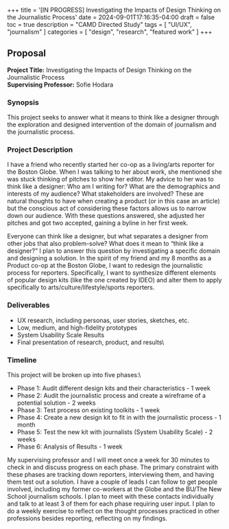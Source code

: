 +++
title = '[IN PROGRESS] Investigating the Impacts of Design Thinking on the Journalistic Process'
date = 2024-09-01T17:16:35-04:00
draft = false
toc = true
description = "CAMD Directed Study"
tags = [
    "UI/UX",
    "journalism"
]
categories = [
    "design",
    "research",
    "featured work"
]
+++

## Proposal

**Project Title:** Investigating the Impacts of Design Thinking on the Journalistic Process\
**Supervising Professor:** Sofie Hodara

### Synopsis
This project seeks to answer what it means to think like a designer through the exploration and designed intervention of the domain of journalism and the journalistic process. 

### Project Description
I have a friend who recently started her co-op as a living/arts reporter for the Boston Globe. When I was talking to her about work, she mentioned she was stuck thinking of pitches to show her editor. My advice to her was to think like a designer: Who am I writing for? What are the demographics and interests of my audience? What stakeholders are involved? These are natural thoughts to have when creating a product (or in this case an article) but the conscious act of considering these factors allows us to narrow down our audience. With these questions answered, she adjusted her pitches and got two accepted, gaining a byline in her first week. 

Everyone can think like a designer, but what separates a designer from other jobs that also problem-solve? What does it mean to “think like a designer?” I plan to answer this question by investigating a specific domain and designing a solution. In the spirit of my friend and my 8 months as a Product co-op at the Boston Globe, I want to redesign the journalistic process for reporters. Specifically, I want to synthesize different elements of popular design kits (like the one created by IDEO) and alter them to apply specifically to arts/culture/lifestyle/sports reporters.

### Deliverables
- UX research, including personas, user stories, sketches, etc.
- Low, medium, and high-fidelity prototypes
- System Usability Scale Results
- Final presentation of research, product, and results\

### Timeline
This project will be broken up into five phases:\
- Phase 1: Audit different design kits and their characteristics - 1 week
- Phase 2: Audit the journalistic process and create a wireframe of a potential solution - 2 weeks
- Phase 3: Test process on existing toolkits - 1 week
- Phase 4: Create a new design kit to fit in with the journalistic process - 1 month
- Phase 5: Test the new kit with journalists (System Usability Scale) - 2 weeks
- Phase 6: Analysis of Results - 1 week

My supervising professor and I will meet once a week for 30 minutes to check in and discuss progress on each phase. The primary constraint with these phases are tracking down reporters, interviewing them, and having them test out a solution. I have a couple of leads I can follow to get people involved, including my former co-workers at the Globe and the BU/The New School journalism schools. I plan to meet with these contacts individually and talk to at least 3 of them for each phase requiring user input. I plan to do a weekly exercise to reflect on the thought processes practiced in other professions besides reporting, reflecting on my findings.
